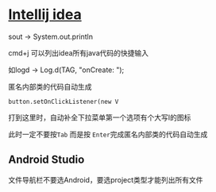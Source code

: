 # [Intellij idea](/archive/IDE/intellij.md)

<i class="fa fa-hashtag mytitle"></i>
sout -> System.out.println

cmd+j 可以列出idea所有java代码的快捷输入

如logd -> Log.d(TAG, "onCreate: ");

<i class="fa fa-hashtag mytitle"></i>
匿名内部类的代码自动生成

`button.setOnClickListener(new V`

打到这里时，自动补全下拉菜单第一个选项有个大写I的图标

此时一定不要按`Tab` 而是按 `Enter`完成匿名内部类的代码自动生成

## Android Studio

文件导航栏不要选Android，要选project类型才能列出所有文件
